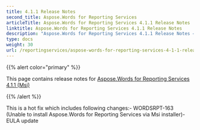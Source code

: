 ```yaml
---
title: 4.1.1 Release Notes
second_title: Aspose.Words for Reporting Services
articleTitle: Aspose.Words for Reporting Services 4.1.1 Release Notes
linktitle: Aspose.Words for Reporting Services 4.1.1 Release Notes
description: "Aspose.Words for Reporting Services 4.1.1 Release Notes – the latest updates and fixes."
type: docs
weight: 30
url: /reportingservices/aspose-words-for-reporting-services-4-1-1-release-notes/
---
```


{{% alert color="primary" %}}

This page contains release notes for [Aspose.Words for Reporting Services 4.1.1 (Msi)](https://downloads.aspose.com/words/reportingservices/new-releases/aspose.words-for-reporting-services-4.1.1-\(msi\)/)

{{% /alert %}}

This is a hot fix which includes following changes:- WORDSRPT-163 (Unable to install Aspose.Words for Reporting Services via Msi installer)- EULA update
